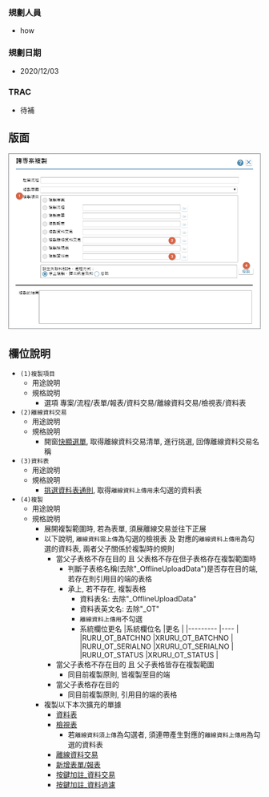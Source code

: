 ### <div id="user">規劃人員</div>
* how

### <div id="updatedate">規劃日期</div>
* 2020/12/03

### <div id="trac">TRAC</div>
* <ps>待補</ps> 

## <div id="layout">版面</div>
![pic][image_CopyProject]

## <div id="object-desc">欄位說明</div>
* `(1)複製項目`
    * 用途說明
    * 規格說明
        * 選項 專案/流程/表單/報表/資料交易/離線資料交易/檢視表/資料表
* `(2)離線資料交易`
    * 用途說明
    * 規格說明
        * 開窗[快顯選單][link_Quick], 取得離線資料交易清單, 進行挑選, 回傳離線資料交易名稱
* `(3)資料表`
    * 用途說明
    * 規格說明
        * [挑選資料表通則][link_ruledialog3], 取得`離線資料上傳用`未勾選的資料表
* `(4)複製`
    * 用途說明
    * 規格說明
        * 展開複製範圍時, 若為表單, 須展離線交易並往下正展
        * 以下說明, `離線資料需上傳`為勾選的檢視表 及 對應的`離線資料上傳用`為勾選的資料表, 兩者父子關係於複製時的規則
            * 當父子表格不存在目的 且 父表格不存在但子表格存在複製範圍時
                * 判斷子表格名稱(去除"_OfflineUploadData")是否存在目的端, 若存在則引用目的端的表格
                * 承上, 若不存在, 複製表格
                    * 資料表名: 去除"_OfflineUploadData"
                    * 資料表英文名: 去除"_OT"
                    * `離線資料上傳用`不勾選
                    * 系統欄位更名
                    |系統欄位名 |更名 |
                    |--------- |---- |
                    |RURU_OT_BATCHNO |XRURU_OT_BATCHNO |
                    |RURU_OT_SERIALNO |XRURU_OT_SERIALNO |
                    |RURU_OT_STATUS |XRURU_OT_STATUS |
            * 當父子表格不存在目的 且 父子表格皆存在複製範圍
                * 同目前複製原則, 皆複製至目的端
            * 當父子表格存在目的
                * 同目前複製原則, 引用目的端的表格
        * 複製以下本次擴充的單據
            * [資料表][link_Physical]
            * [檢視表][link_Logical]
                * 若`離線資料須上傳`為勾選者, 須連帶產生對應的`離線資料上傳用`為勾選的資料表
            * [離線資料交易][link_OfflinePosting]
            * [新增表單/報表][link_AddFormReport]
            * [按鍵加註_資料交易][link_BAPort]
            * [按鍵加註_資料過濾][link_BAFilter]

<!-- 圖片 -->
[image_CopyProject]:attachment/CopyProject.png

<!-- 超連結 -->
[link_Quick]:/8.10.0/IDE/Specification/Quick/README "快顯選單"
[link_ruledialog3]:/8.10.0/IDE/Specification/RulesDialog/README#ruledialog3 "共用通則_開啟單據/挑選資料表通則"
[link_Physical]:../DataTable/Physical/README "資料表"
[link_Logical]:../DataTable/Logical/README "檢視表"
[link_OfflinePosting]:../DataTable/OfflinePosting/README "離線資料交易"
[link_AddFormReport]:../Home/AddFormReport "新增表單/報表"
[link_BAPort]:../ButtonAnnotation/BAPort "按鍵加註_資料交易"
[link_BAFilter]:../ButtonAnnotation/BAFilter "按鍵加註_資料過濾"